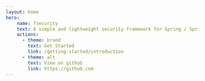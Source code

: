 ```yaml
---
layout: home
hero:
    name: fsecurity
    text: A simple and lightweight security framework for Spring / Spring Boot
    actions:
      - theme: brand
        text: Get Started
        link: /getting-started/introduction
      - theme: alt
        text: View on github
        link: https://github.com
---
```

